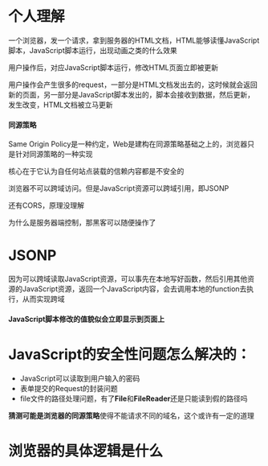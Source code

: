 # 个人理解

一个浏览器，发一个请求，拿到服务器的HTML文档，HTML能够读懂JavaScript脚本，JavaScript脚本运行，出现动画之类的什么效果

用户操作后，对应JavaScript脚本运行，修改HTML页面立即被更新

用户操作会产生很多的request，一部分是HTML文档发出去的，这时候就会返回新的页面，另一部分是JavaScript脚本发出的，脚本会接收到数据，然后更新，发生改变，HTML文档被立马更新

#### 同源策略

Same Origin Policy是一种约定，Web是建构在同源策略基础之上的，浏览器只是针对同源策略的一种实现

核心在于它认为自任何站点装载的信赖内容都是不安全的

浏览器不可以跨域访问。但是JavaScript资源可以跨域引用，即JSONP

还有CORS，原理没理解

为什么是服务器端控制，那黑客可以随便操作了

# JSONP

因为可以跨域读取JavaScript资源，可以事先在本地写好函数，然后引用其他资源的JavaScript资源，返回一个JavaScript内容，会去调用本地的function去执行，从而实现跨域



#### JavaScript脚本修改的值貌似会立即显示到页面上

# JavaScript的安全性问题怎么解决的：

- JavaScript可以读取到用户输入的密码
- 表单提交的Request的封装问题
- file文件的路径处理问题，有了**File**和**FileReader**还是只能读到假的路径吗

**猜测可能是浏览器的同源策略**使得不能请求不同的域名，这个或许有一定的道理

# 浏览器的具体逻辑是什么